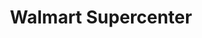 ---
title: "Walmart Supercenter"
url: /phoenix/walmart-supercenter-west-happy-valley-road/
shop: supermarket
---